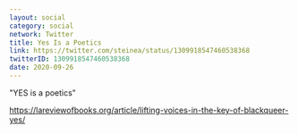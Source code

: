 ```yaml
---
layout: social
category: social
network: Twitter
title: Yes Is a Poetics
link: https://twitter.com/steinea/status/1309918547460538368
twitterID: 1309918547460538368
date: 2020-09-26
---
```


"YES is a poetics"

<https://lareviewofbooks.org/article/lifting-voices-in-the-key-of-blackqueer-yes/>
